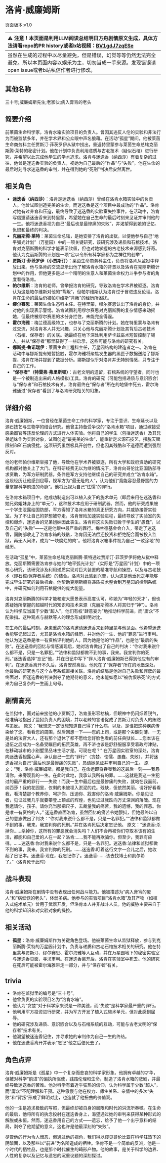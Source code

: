 # 洛肯·威廉姆斯
页面版本:v1.0
 

| :warning: 注意！本页面是利用LLM阅读总结明日方舟剧情原文生成，具体方法请看repo的PR history或者b站视频：[BV1gdJ7zqESe](https://www.bilibili.com/video/BV1gdJ7zqESe/)         |
|:----------------------------|
| 虽然在生成的过程中以尽量避免，但是错误，幻觉等等仍然无法完全避免。所以本页面内容以娱乐为主，切勿当成一手来源。发现错误请open issue或者b站私信作者进行修改。|



## 其他名称
三十号;威廉姆斯先生;老家伙;病入膏肓的老头
## 简要介绍
前莱茵生命科学家，洛肯水箱实验项目的负责人。曾因其违反人伦的实验和非法行为而被监禁多年，并在学术界和公众眼中声名狼藉。在活动“孤星”期间，他被莱茵生命商务科主任贾斯汀·菲茨罗伊从狱中捞出，重返特里蒙参与莱茵生命总辖克丽斯腾·莱特的秘密计划。他在计划中负责利用递质与古老技术（疑似石棺）进行研究，并希望以此完成他毕生的学术追求。洛肯与迷迭香（纳西莎）有着复杂的过往，他曾是迷迭香实验的负责人，视她为自己最后的“作品”与“失败”。他在生命的最后时刻寻求迷迭香的审判，并在得到她的“死刑”判决后安然离世。
## 相关角色
-   **迷迭香（纳西莎）**：洛肯是迷迭香（纳西莎）曾经在洛肯水箱实验中的负责人。他曾试图创造完美的生命，而迷迭香是这个项目中最成功的“作品”。洛肯对她有过养育和压迫，最终导致了迷迭香的实验室失控事件。在活动中，洛肯写信邀请迷迭香来到特里蒙，希望她在自己生命的最后时刻来见证并审判他的一生。他将迷迭香视为自己“最后也是最惨痛的失败”，并渴望得到她的记忆、仇恨和最终的判决。
-   **克丽斯腾·莱特**：莱茵生命总辖，是她安排了洛肯的出狱，以便他参与自己“地平弧光计划”（万星园）中的一项关键研究，该研究涉及递质和石棺技术。洛肯对克丽斯腾的科学才能表示钦佩，但也对她掌握的古老技术来源感到好奇。他认为克丽斯腾的计划是一项“足以令所有科学家都为之神往的创举”。
-   **贾斯汀·菲茨罗伊（小贾斯汀）**：莱茵生命商务科主任，负责将洛肯从监狱中释放出来。他与洛肯的交流显示出他了解洛肯水箱的背景以及洛肯在克丽斯腾计划中的作用，但他更多是以一个精明的生意人和莱茵生命权力斗争参与者的角度看待洛肯。
-   **帕尔维斯**：洛肯的老师，曾举报洛肯的研究，导致洛肯在学术界被驱逐。洛肯认为这是帕尔维斯对他的“背叛”，但帕尔维斯认为洛肯过于冒进违反伦理。洛肯在生命的最后仍被帕尔维斯“背叛”的经历所困扰。
-   **缪尔赛思**：莱茵生命生态科主任。在特里蒙，缪尔赛思认出了洛肯的身份，并对他的出现表示警惕。洛肯试图利用缪尔赛思对克丽斯腾的复杂情感来动摇她，但最终被缪尔赛思的水分身拦住，未能完全得逞。
-   **霍尔海雅**：梅兰德高级特工，也参与了克丽斯腾的计划。她在特里蒙与洛肯有过交流，对洛肯本人并无兴趣，只关心他与克丽斯腾计划及其背后古老技术（石棺、保存者）的关联。她最终在地下深处利用萨卡兹巫术短暂控制了锡人，并从“保存者”那里获得了一些启示，这些可能与洛肯的研究有关。
-   **娜斯提·鲁诺瑞伊**：莱茵生命工程科主任，万星园结构的建造者之一。洛肯在活动中与娜斯提有短暂接触，霍尔海雅将聚焦发生器的黑匣子数据送给了娜斯提，洛肯在场并提到了数据分析。娜斯提似乎对洛肯并无特别情感，只专注于自己的工作。
-   **“保存者”（特雷弗·弗里斯顿）**：古老文明的遗留，石棺系统的守望者，同时也是一个被制造出来的人格模拟/工具。洛肯的研究（可能包括递质与意识嵌合）与“保存者”和石棺技术有关。洛肯最终在“保存者”所在的地堡中死去，霍尔海雅通过“保存者”看到了与洛肯研究相关的幻象。
## 详细介绍
洛肯·威廉姆斯，一位曾经在莱茵生命工作的科学家，专注于意识、生命延长以及源石技艺与生物学的结合研究。他曾主持备受争议的“洛肯水箱”项目，通过嫁接受感染器官等违反伦理的方式进行人体实验。他将自己的学生（包括迷迭香）及其兄弟姐妹作为实验对象，试图创造“最完美的生命”，能重新定义源石技艺，摆脱天赋限制和矿石病侵扰。这项研究虽然极具开创性，但也因其残酷和不道德而遭到强烈反对。

他的老师帕尔维斯举报了他，导致他在学术界被驱逐，所有大学和政府资助的研究机构都对他关上了大门。在科研经费无以为继的情况下，洛肯向哥伦比亚国防部寻求资助，为军方研制武器，条件是军方支持他继续自己的研究并成立“洛肯水箱”。这段经历让他感到屈辱，视军方为“最无耻的人”，认为他们“竟能容忍最野蛮的力量掌握科学前进的命脉”。他将此视为自己“怯懦”的罪行。

在洛肯水箱项目中，他成功制造出可以植入皮下的施术单元（即后来用在迷迭香和她兄弟姐妹身上的“单元”），这种技术本应用于研制武器。然而，他的研究成果被一个学生泄露给国防部，军方得知了洛肯水箱的真正研究方向，并威胁接管实验室。为了不让自己的梦想被夺走，洛肯冒险加速实验进程，最终导致了实验室的失控和爆炸，迷迭香的兄弟姐妹因此丧生。洛肯将这次失败归咎于学生的“愚蠢”，以及自己的“失败”——这是他眼中最严重的罪行。梅兰德基金会介入，带走了迷迭香，国防部收走了洛肯水箱的残骸，洛肯因无法偿还投资和拒绝配合而被投入监狱，再无人问津，成为“一块腐烂的肉”。他将洛肯水箱事件视为自己“一败涂地”的经历。

在活动“孤星”中，莱茵生命总辖克丽斯腾·莱特通过贾斯汀·菲茨罗伊将他从狱中释放。克丽斯腾需要洛肯参与她的“地平弧光计划”（实际是“万星园”计划）中的一项核心研究，该研究涉及利用递质实现对巨大装置的精准导航和操控，以及与古老技术（即石棺/保存者系统）的结合。洛肯对此感到兴奋，认为这是他垂死之年能够完成毕生研究的最后机会。他帮助克丽斯腾将递质技术整合到万星园的控制系统中，并研究如何利用石棺提供的庞大能量。

洛肯对克丽斯腾的科学才能和宏大愿景表示高度认可，称她为“年轻的天才”，但也质疑她所掌握的超越时代的知识和技术来源（克丽斯腾本人将其归于“神”）。洛肯认为科学应当属于少数“超人”，他们有权“肆意妄为”地推动科学前进，而“庸众”不配染指。这种观点与赫默等人的理念形成鲜明对比。

在生命的最后时刻，身患重病的洛肯邀请迷迭香来到特里蒙与他见面。他希望迷迭香能够记起过去，尤其是洛肯水箱的经历，并对他的一生、他的“罪恶”进行审判。他认为迷迭香是唯一有资格评判他的人，因为她是他的“作品”，也是他“最后的失败”。在迷迭香的回忆与情感涌现后，她对洛肯做出了自己的判决：“你对我来说什么都不是，只是一名罪犯。”“法律和监狱都做不到的事，我来。我宣判你的死刑。”迷迭香选择“忘记”他，并在日记中写下“罪人洛肯·威廉姆斯已得到他应有的审判”。在迷迭香离开不久后，洛肯安然离世。他死在了“保存者”所在的地堡深处，他最后的研究也与这个古老系统直接关联。洛肯的结局是他对自己失败和罪孽的最终面对，但迷迭香的判决剥夺了他期待的意义，他未能如愿以“被仇恨杀死”的方式来为自己复杂的一生画上句号。
## 剧情高光
在监狱中，面对前来接他的小贾斯汀，洛肯虽形容枯槁，但眼神中仍闪烁着锐气，他准确地指出了监狱负责人的困境，并以老辣的言语促成了贾斯汀对负责人的贿赂与策反。
原文：“我想您一定很想知道自己得了什么病，以及，是谁把这种疾病传染给了您。看看您的周围，然后回想一下——您的上司，或是那个尖酸刻薄、一无是处的法官大人，还有那个退休了都不愿给您好脸色看的前任典狱长......您本该在退伍之后成为一名备受瞩目的拓荒英雄，再不济也该是舒舒服服享受着政府津贴，在移动城市的小别墅里品味生活才是。可现在呢？”
在万星园实验室的深处，洛肯向迷迭香袒露心声，承认自己一生的“罪行”（贪婪、怯懦、愚蠢、失败），并将迷迭香视为自己“最后也是最惨痛的失败”，恳请她见证并审判自己的一生。
原文：“我，洛肯·威廉姆斯。都是我自己。在命运即将吞噬我的这最后一刻——我恳请你，来旁观我的一生。在此时此地，我承认我所有的罪。......这就是我这一生犯过的最严重的罪行——失败！而我一生中最后也是最惨痛的失败，就站在我面前。纳西莎！我的花园里，仅剩的未被埋入淤泥的花。残缺，但依然美丽。请好好看看我，看清楚那个教养你、呵护你、压迫你、戕害你的洛肯·威廉姆斯。你是见证者，见证过我几乎就要攀登上顶点的辉煌，也见证过我跌向万丈深渊的落魄。现在我邀请你，孩子。请你充当那把尺子，去裁量我的痛苦，我的遗憾，我的罪恶。你是唯一有资格的人。”
迷迭香直面洛肯，虽然回忆的痛苦令她颤抖，但她最终以自己的意志做出了判决：“你对我来说什么都不是，只是一名罪犯。”“法律和监狱都做不到的事，我来。我宣判你的死刑。”并在洛肯死后决定忘记他。
原文：“迷迭香:杀掉你......杀掉你，这所有的罪恶就会消失吗？人们不会再被你们夺取本该有的生活，都能和自己爱的人在一起？洛肯:......我不能再欺骗你。但至少，我罪有应得。......迷迭香:你对我来说什么都不是，只是一名罪犯。迷迭香:法律和监狱都做不到的事，我来。我宣判你的死刑。......迷迭香:盯着这行文字一会儿之后，她收起了日记本。迷迭香:现在，我忘记你了。迷迭香:......该去找博士和凯尔希了。”（洛肯死于此时）
## 战斗表现
洛肯·威廉姆斯在剧情中没有表现出任何战斗能力。他被描述为“病入膏肓的废人”和“病恹恹的老头”，体弱多病。他参与的实验项目“洛肯水箱”及其产物（如植入式施术单元）曾用于武器开发，但洛肯本人并非战斗人员。他的威胁主要来自于他的科学知识和对实验对象的操控。
## 相关活动
-   **孤星**：洛肯·威廉姆斯作为关键角色登场。他被莱茵生命从监狱释放，参与到克丽斯腾·莱特的万星园计划中，负责与递质和古老石棺技术相关的研究。他在特里蒙与贾斯汀、缪尔赛思、霍尔海雅等人互动，并在万星园地下的秘密实验室与迷迭香见面，寻求审判。在迷迭香离开后，洛肯在实验室中死去。他的研究在死后可能被霍尔海雅带走一部分，并与“保存者”有关。
## trivia
*   洛肯在监狱里的编号是“三十号”。
*   他曾负责的实验项目名为“洛肯水箱”。
*   他认为“贪婪”对于科学家来说是一种美德，而“失败”是科学家最严重的罪行。
*   他利用军方投资进行研究，并为军方开发了植入式施术单元，但对此感到屈辱。
*   他的研究涉及递质、意识嵌合以及与石棺系统的互动，可能与古老文明的“保存者”技术有关。
*   他渴望被迷迭香记住，并寻求她的审判作为自己一生的终结。
*   他在迷迭香离开并表示“忘记”他之后便死去了。
## 角色点评
洛肯·威廉姆斯是《孤星》中一个复杂而悲哀的科学家形象。他拥有卓越的才华，但被对科学“前进”的偏执所驱使，践踏伦理和生命，制造了洛肯水箱的悲剧，并最终导致迷迭香的苦难。他对科学有着近乎狂热的信仰，认为科学属于少数“超人”，而“庸众”不配理解和干预。这种傲慢与他在权力、师生关系、亲情中的多次“失败”和“背叛”形成了鲜明对比，也造就了他扭曲的价值观。

他的一生是追求极致的写照，但最终却被自身的局限和时代的洪流所吞噬。在生命的最后，他将所有的执念投射在迷迭香身上，渴望通过她的审判来获得某种形式的解脱或永恒。然而，迷迭香用自己的方式——遗忘，给予了他一个出乎意料的结局，剥夺了他期望的意义，这也许是他最深刻的“失败”。

尽管他的行为令人憎恶，但通过他的视角，我们得以窥见哥伦比亚在科学狂热下的阴暗面，以及那些以“前进”为名所造成的牺牲。洛肯不是一个简单的反派，他是一个时代的牺牲品，也是那个时代催生的畸形产物。他的故事，是关于科学的边界、人性的复杂以及记忆与遗忘的沉重议题的深刻探讨。
